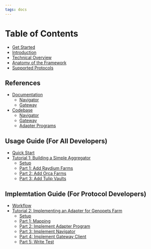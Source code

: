 ```yaml
---
tags: docs
---
```


# Table of Contents

- [Get Started](README.md)
- [Introduction](introduction.md)
- [Technical Overview](overview.md)
- [Anatomy of the Framework](anatomy.md)
- [Supported Protocols](protocols.md)

## References

- [Documentation](docs.md)
  - [Navigator](https://dappiowonderland.github.io/navigator)
  - [Gateway](https://dappiowonderland.github.io/gateway)
- [Codebase](references.md)
  - [Navigator](https://github.com/DappioWonderland/navigator)
  - [Gateway](https://github.com/DappioWonderland/gateway)
  - [Adapter Programs](https://github.com/DappioWonderland/adapter-programs)

## Usage Guide (For All Developers)

- [Quick Start](quickstart.md)
- [Tutorial 1: Building a Simple Aggregator](tutorial-1/tutorial-1.md)
  - [Setup](tutorial-1/setup.md)
  - [Part 1: Add Raydium Farms](tutorial-1/part-1.md)
  - [Part 2: Add Orca Farms](tutorial-1/part-2.md)
  - [Part 3: Add Tulip Vaults](tutorial-1/part-3.md)

## Implemtation Guide (For Protocol Developers)

- [Workflow](workflow.md)
- [Tutorial 2: Implementing an Adapter for Genopets Farm](tutorial-2/tutorial-2.md)
  - [Setup](tutorial-2/setup.md)
  - [Part 1: Mapping](tutorial-2/part-1.md)
  - [Part 2: Implement Adapter Program](tutorial-2/part-2.md)
  - [Part 3: Implement Navigator](tutorial-2/part-3.md)
  - [Part 4: Implement Gateway Client](tutorial-2/part-4.md)
  - [Part 5: Write Test](tutorial-2/part-5.md)

<!--
- Add some highlights in Introduction
- ~~Add an outline in Introduction~~
- Add ecosystem diagram (in Technical Overview)
- Add a paragraph in the begining of Technial Overview
- ~~Add deployed information in Supported Protocols~~
- Add hyperlink for every URLs
- Emphasize that URH = Navigator + Gateway
- ~~Add a intro section (workflow) for example 2 to exaplain the motivation~~
-->
